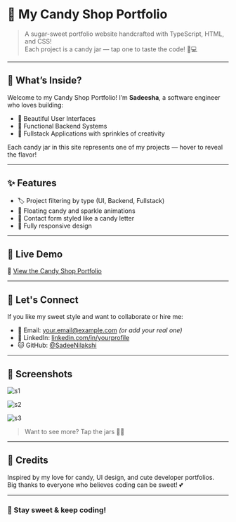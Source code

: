 # 🍬 My Candy Shop Portfolio

> A sugar-sweet portfolio website handcrafted with TypeScript, HTML, and CSS!  
> Each project is a candy jar — tap one to taste the code! 🍭💻

---

## 🧁 What’s Inside?

Welcome to my Candy Shop Portfolio! I’m **Sadeesha**, a software engineer who loves building:
- 🍓 Beautiful User Interfaces
- 🍫 Functional Backend Systems
- 🍡 Fullstack Applications with sprinkles of creativity

Each candy jar in this site represents one of my projects — hover to reveal the flavor!

---

## ✨ Features

- 🏷️ Project filtering by type (UI, Backend, Fullstack)
- 💫 Floating candy and sparkle animations
- 💌 Contact form styled like a candy letter
- 🎀 Fully responsive design

---

## 🍫 Live Demo

🔗 [View the Candy Shop Portfolio](https://SadeeNilakshi.github.io/My-Candy-Portfolio/)

---

## 💖 Let's Connect

If you like my sweet style and want to collaborate or hire me:

- 💌 Email: your.email@example.com *(or add your real one)*
- 🌸 LinkedIn: [linkedin.com/in/yourprofile](https://linkedin.com)
- 🐱 GitHub: [@SadeeNilakshi](https://github.com/SadeeNilakshi)

---

## 🧁 Screenshots

![s1](https://github.com/user-attachments/assets/981667bb-f252-4e84-85df-16f53284b8f8)

![s2](https://github.com/user-attachments/assets/246ccea4-005f-4b59-8c45-f0dcf2821260)

![s3](https://github.com/user-attachments/assets/32407c61-6339-48a7-a00b-41530a4ea007)

> Want to see more? Tap the jars 🍭✨

---

## 🐾 Credits

Inspired by my love for candy, UI design, and cute developer portfolios.  
Big thanks to everyone who believes coding can be sweet! 💕

---

### 🍡 Stay sweet & keep coding!
